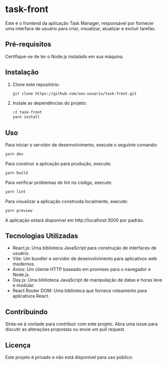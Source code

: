# task-front

Este é o frontend da aplicação Task Manager, responsável por fornecer uma interface de usuário para criar, visualizar, atualizar e excluir tarefas.

## Pré-requisitos

Certifique-se de ter o Node.js instalado em sua máquina.

## Instalação

1. Clone este repositório:

    ```bash
    git clone https://github.com/seu-usuario/task-front.git
    ```

2. Instale as dependências do projeto:
    ```bash
    cd task-front
    yarn install
    ```

## Uso

Para iniciar o servidor de desenvolvimento, execute o seguinte comando:

```bash
yarn dev
```

Para construir a aplicação para produção, execute:

```bash
yarn build
```

Para verificar problemas de lint no código, execute:

```bash
yarn lint
```

Para visualizar a aplicação construída localmente, execute:

```bash
yarn preview
```

A aplicação estará disponível em http://localhost:3000 por padrão.

## Tecnologias Utilizadas

-   React.js: Uma biblioteca JavaScript para construção de interfaces de usuário.
-   Vite: Um bundler e servidor de desenvolvimento para aplicativos web modernos.
-   Axios: Um cliente HTTP baseado em promises para o navegador e Node.js.
-   Day.js: Uma biblioteca JavaScript de manipulação de datas e horas leve e modular.
-   React Router DOM: Uma biblioteca que fornece roteamento para aplicativos React.

## Contribuindo

Sinta-se à vontade para contribuir com este projeto. Abra uma issue para discutir as alterações propostas ou envie um pull request.

## Licença

Este projeto é privado e não está disponível para uso público.
